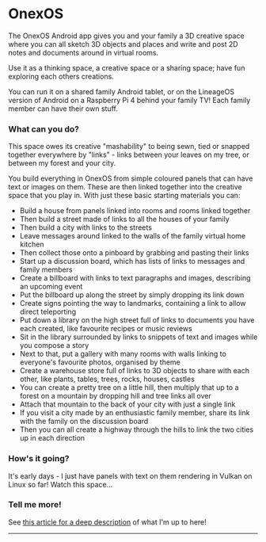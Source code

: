 
# OnexOS

The OnexOS Android app gives you and your family a 3D creative space where you can
all sketch 3D objects and places and write and post 2D notes and documents around in
virtual rooms.

Use it as a thinking space, a creative space or a sharing space; have fun exploring each
others creations.

You can run it on a shared family Android tablet, or on the LineageOS version of Android
on a Raspberry Pi 4 behind your family TV! Each family member can have their own stuff.

### What can you do?

This space owes its creative "mashability" to being sewn, tied or snapped together
everywhere by "links" - links between your leaves on my tree, or between my forest and
your city.

You build everything in OnexOS from simple coloured panels that can have text or images
on them. These are then linked together into the creative space that you play in. With
just these basic starting materials you can:

 - Build a house from panels linked into rooms and rooms linked together
 - Then build a street made of links to all the houses of your family
 - Then build a city with links to the streets
 - Leave messages around linked to the walls of the family virtual home kitchen
 - Then collect those onto a pinboard by grabbing and pasting their links
 - Start up a discussion board, which has lists of links to messages and family members
 - Create a billboard with links to text paragraphs and images, describing an upcoming event
 - Put the billboard up along the street by simply dropping its link down
 - Create signs pointing the way to landmarks, containing a link to allow direct teleporting
 - Put down a library on the high street full of links to documents you have each created, like favourite recipes or music reviews
 - Sit in the library surrounded by links to snippets of text and images while you compose a story
 - Next to that, put a gallery with many rooms with walls linking to everyone's favourite photos, organised by theme
 - Create a warehouse store full of links to 3D objects to share with each other, like plants, tables, trees, rocks, houses, castles
 - You can create a pretty tree on a little hill, then multiply that up to a forest on a mountain by dropping hill and tree links all over
 - Attach that mountain to the back of your city with just a single link
 - If you visit a city made by an enthusiastic family member, share its link with the family on the discussion board
 - Then you can all create a highway through the hills to link the two cities up in each direction

### How's it going?

It's early days - I just have panels with text on them rendering in Vulkan on Linux so
far! Watch this space...

### Tell me more!

See <a href="http://object.network/index-meta-web.html">this article for a deep
description</a> of what I'm up to here!
____________________________________




